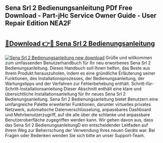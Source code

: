 ## Sena Srl 2 Bedienungsanleitung PDf Free Download - Part-jHc Service Owner Guide - User Repair Edition NEA2F

# <h2><a href="http://df0oaz.blite.top/?on=Sena+Srl+2+Bedienungsanleitung">🔗Download 👉🔴 Sena Srl 2 Bedienungsanleitung</a></h2>

[![Sena Srl 2 Bedienungsanleitung new download](https://i.imgur.com/lujVjoI.png)](http://df0oaz.blite.top/?on=Sena+Srl+2+Bedienungsanleitung)
Grüße und willkommen zum umfassenden Benutzerhandbuch für Ihr neu erworbenes Sena Srl 2 Bedienungsanleitung. Dieses Handbuch soll Ihnen helfen, das Beste aus Ihrem Produkt herauszuholen, indem es eine gründliche Erläuterung seiner Funktionen, des Installationsprozesses, der Bedienungsanleitung, der Wartungstipps und der Verfahren zur Fehlerbehebung enthält. Schritt-für-Schritt-Installationsanleitung Dieser Abschnitt enthält eine klare und übersichtliche Installationsanleitung für Ihr neues Sena Srl 2 Bedienungsanleitung. Sena Srl 2 Bedienungsanleitung bietet Benutzern eine umfangreiche Palette erweiterter Funktionen, darunter virtuelles privates Netzwerk, automatische Datenverschlüsselung, anpassbares Dashboard und Mehrbenutzerzugriff, auf die alle über die schlanke und anpassbare Benutzeroberfläche zugegriffen werden kann. Wir gehen davon aus, dass das Sena Srl 2 BedienungsanleitungD ein entscheidender Leitfaden auf Ihrem Weg zur Beherrschung der Verwendung Ihres neuen Geräts war. Bei Fragen oder Bedenken wenden Sie sich bitte an unser Support-Team.
